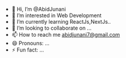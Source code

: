 - 👋 Hi, I’m @AbidJunani
- 👀 I’m interested in Web Development
- 🌱 I’m currently learning ReactJs,NextJs..
- 💞️ I’m looking to collaborate on ...
- 📫 How to reach me abidjunani7@gmail.com
- 😄 Pronouns: ...
- ⚡ Fun fact: ...

<!---
AbidJunani/AbidJunani is a ✨ special ✨ repository because its `README.md` (this file) appears on your GitHub profile.
You can click the Preview link to take a look at your changes.
--->

